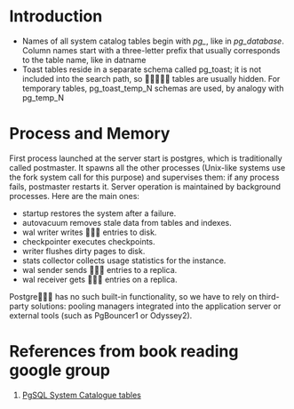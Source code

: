 # Introduction
- Names of all system catalog tables begin with *pg_*, like in *pg_database*. Column names start with a three-letter prefix that usually corresponds to the table name, like in datname
- Toast tables reside in a separate schema called pg_toast; it is not included into
the search path, so 􀔰􀔫􀔝􀔯􀔰 tables are usually hidden. For temporary tables,
pg_toast_temp_N schemas are used, by analogy with pg_temp_N

# Process and Memory
First process launched at the server start is postgres, which is traditionally called postmaster. It spawns all the other processes (Unix-like systems use the fork system call for this purpose) and supervises them: if any process fails, postmaster restarts it. Server operation is maintained by background processes. Here are the main ones:
- startup restores the system after a failure.
- autovacuum removes stale data from tables and indexes. 
- wal writer writes 􀔳􀔝􀔨 entries to disk. 
- checkpointer executes checkpoints. 
- writer flushes dirty pages to disk. 
- stats collector collects usage statistics for the instance. 
- wal sender sends 􀔳􀔝􀔨 entries to a replica. 
- wal receiver gets 􀔳􀔝􀔨 entries on a replica.

Postgre􀔯􀔭􀔨 has no such built-in functionality, so we have to rely on third-party solutions: pooling managers integrated into the application server or external tools (such as PgBouncer1 or Odyssey2).


# References from book reading google group
1. [PgSQL System Catalogue tables](https://www.postgresql.org/docs/14/catalogs.html)
